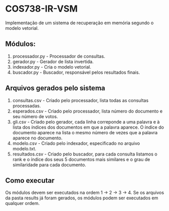# COS738-IR-VSM
Implementação de um sistema de recuperação em memória segundo o modelo vetorial.

Módulos:
--
1. processador.py - Processador de consultas.
2. gerador.py - Gerador de lista invertida.
3. indexador.py - Cria o modelo vetorial.
4. buscador.py - Buscador, responsável pelos resultados finais.

Arquivos gerados pelo sistema
--
1. consultas.csv - Criado pelo processador, lista todas as consultas processadas.
2. esperados.csv - Criado pelo processador, lista número do documento e seu número de votos.
3. gli.csv - Criado pelo gerador, cada linha correponde a uma palavra e à lista dos índices dos documentos em que a palavra aparece. O índice do documento aparece na lista o mesmo número de vezes que a palavra aparece no documento.
4. modelo.csv - Criado pelo indexador, especificado no arquivo modelo.txt.
5. resultados.csv - Criado pelo buscador, para cada consulta listamos o rank e o índice dos seus 5 documentos mais similares e o grau de similaridade para cada documento.

Como executar
--
Os módulos devem ser executados na ordem 1 -> 2 -> 3 -> 4. Se os arquivos da pasta results já foram gerados, os módulos podem ser executados em qualquer ordem.
